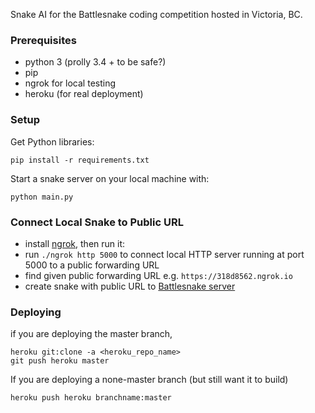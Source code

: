 Snake AI for the Battlesnake coding competition hosted in Victoria, BC.

### Prerequisites
* python 3 (prolly 3.4 + to be safe?)
* pip
* ngrok for local testing
* heroku (for real deployment)

### Setup

Get Python libraries:
```
pip install -r requirements.txt
```

Start a snake server on your local machine with:
```
python main.py
```

### Connect Local Snake to Public URL
* install [ngrok](https://ngrok.com/download), then run it:
* run `./ngrok http 5000` to connect local HTTP server running at port 5000 to a public forwarding URL
* find given public forwarding URL e.g. `https://318d8562.ngrok.io`
* create snake with public URL to [Battlesnake server](https://play.battlesnake.io/)


### Deploying
if you are deploying the master branch,
```
heroku git:clone -a <heroku_repo_name>
git push heroku master
```

If you are deploying a none-master branch (but still want it to build)
```
heroku push heroku branchname:master
```
